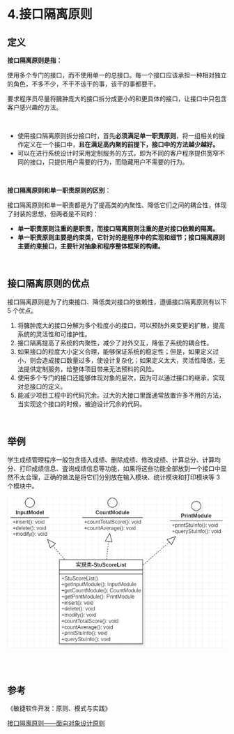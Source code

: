 # 4.接口隔离原则

## 定义

**接口隔离原则是指：**

使用多个专门的接口，而不使用单一的总接口。每一个接口应该承担一种相对独立的角色，不多不少，不干不该干的事，该干的事都要干。

要求程序员尽量将臃肿庞大的接口拆分成更小的和更具体的接口，让接口中只包含客户感兴趣的方法。

<br>

- 使用接口隔离原则拆分接口时，首先**必须满足单一职责原则**，将一组相关的操作定义在一个接口中，**且在满足高内聚的前提下，接口中的方法越少越好。**
- 可以在进行系统设计时采用定制服务的方式，即为不同的客户程序提供宽窄不同的接口，只提供用户需要的行为，而隐藏用户不需要的行为。

<br>

**接口隔离原则和单一职责原则的区别**：

接口隔离原则和单一职责都是为了提高类的内聚性、降低它们之间的耦合性，体现了封装的思想，但两者是不同的：

- **单一职责原则注重的是职责，而接口隔离原则注重的是对接口依赖的隔离。**
- **单一职责原则主要是约束类，它针对的是程序中的实现和细节；接口隔离原则主要约束接口，主要针对抽象和程序整体框架的构建。**

<br>

## 接口隔离原则的优点

接口隔离原则是为了约束接口、降低类对接口的依赖性，遵循接口隔离原则有以下 5 个优点。

1. 将臃肿庞大的接口分解为多个粒度小的接口，可以预防外来变更的扩散，提高系统的灵活性和可维护性。
2. 接口隔离提高了系统的内聚性，减少了对外交互，降低了系统的耦合性。
3. 如果接口的粒度大小定义合理，能够保证系统的稳定性；但是，如果定义过小，则会造成接口数量过多，使设计复杂化；如果定义太大，灵活性降低，无法提供定制服务，给整体项目带来无法预料的风险。
4. 使用多个专门的接口还能够体现对象的层次，因为可以通过接口的继承，实现对总接口的定义。
5. 能减少项目工程中的代码冗余。过大的大接口里面通常放置许多不用的方法，当实现这个接口的时候，被迫设计冗余的代码。

<br>

## 举例

学生成绩管理程序一般包含插入成绩、删除成绩、修改成绩、计算总分、计算均分、打印成绩信息、査询成绩信息等功能，如果将这些功能全部放到一个接口中显然不太合理，正确的做法是将它们分别放在输入模块、统计模块和打印模块等 3 个模块中。

![image](images/学生成绩管理系统设计类图.png)

<br>



<br>

## 参考

《敏捷软件开发：原则、模式与实践》<br>

[接口隔离原则——面向对象设计原则](http://c.biancheng.net/view/1330.html)<br>

  